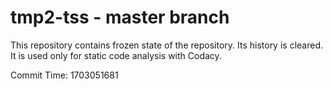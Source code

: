 # tmp2-tss - master branch

This repository contains frozen state of the repository.
Its history is cleared. It is used only for static code
analysis with Codacy.

Commit Time: 1703051681